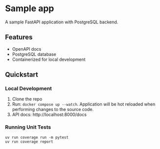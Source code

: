 # Sample app

A sample FastAPI application with PostgreSQL backend.

## Features
- OpenAPI docs
- PostgreSQL database
- Containerized for local development

## Quickstart

### Local Development

1. Clone the repo
2. Run: `docker compose up --watch`. Application will be hot reloaded when performing changes to the source code.
3. API docs: http://localhost:8000/docs

### Running Unit Tests

```
uv run coverage run -m pytest
uv run coverage report
```

